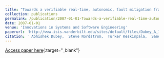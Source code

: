 ```yaml
---
title: "Towards a verifiable real-time, autonomic, fault mitigation framework for large scale real-time systems"
collection: publications
permalink: /publication/2007-01-01-Towards-a-verifiable-real-time-autonomic-fault-mitigation-framework-for-large-scale-real-time-systems
date: 2007-01-01
venue: 'Innovations in Systems and Software Engineering'
paperurl: 'http://www.isis.vanderbilt.edu/sites/default/files/Dubey_A_1_24_2007_Towards_a_.pdf'
citation: ' Abhishek Dubey,  Steve Nordstrom,  Turker Keskinpala,  Sandeep Neema,  Ted Bapty,  Gabor Karsai, &quot;Towards a verifiable real-time, autonomic, fault mitigation framework for large scale real-time systems.&quot; Innovations in Systems and Software Engineering, 2007.'
---
```

[Access paper here](http://www.isis.vanderbilt.edu/sites/default/files/Dubey_A_1_24_2007_Towards_a_.pdf){:target="_blank"}
